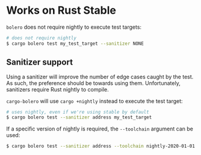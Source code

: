 # Works on Rust Stable

`bolero` does not require nightly to execute test targets:

```bash
# does not require nightly
$ cargo bolero test my_test_target --sanitizer NONE
```

## Sanitizer support

Using a sanitizer will improve the number of edge cases caught by the test. As such, the preference should be towards using them. Unfortunately, sanitizers require Rust nightly to compile.

`cargo-bolero` will use `cargo +nightly` instead to execute the test target:

```bash
# uses nightly, even if we're using stable by default
$ cargo bolero test --sanitizer address my_test_target
```

If a specific version of nightly is required, the `--toolchain` argument can be used:

```bash
$ cargo bolero test --sanitizer address --toolchain nightly-2020-01-01 my_test_target
```

